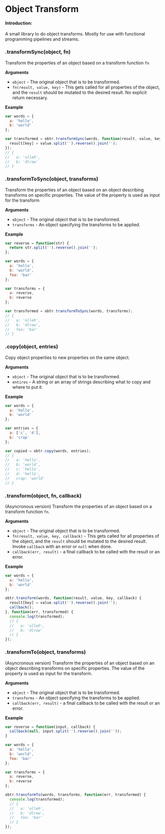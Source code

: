 Object Transform
================

#### Introduction:
A small library to do object transforms.
Mostly for use with functional programming pipelines and streams.

### .transformSync(object, fn)

Transform the properties of an object based on a transform function `fn`

__Arguments__

* `object` - The original object that is to be transformed.
* `fn(result, value, key)` - This gets called for all properties of the object,
  and the `result` should be mutated to the desired result. No explicit return necessary.

__Example__

```js
var words = {
  a: 'hello',
  b: 'world'
};

var transformed = obtr.transformSync(words, function(result, value, key) {
  result[key] = value.split('').reverse().join('');
});
// {
//   a: 'olleh',
//   b: 'dlrow'
// }
```

### .transformToSync(object, transforms)

Transform the properties of an object based on an object
describing transforms on specific properties. The value
of the property is used as input for the transform

__Arguments__

* `object` - The original object that is to be transformed.
* `transforms` - An object specifying the transforms to be applied.

__Example__

```js
var reverse = function(str) {
  return str.split('').reverse().join('');
};

var words = {
  a: 'hello',
  b: 'world',
  foo: 'bar'
};

var transforms = {
  a: reverse,
  b: reverse
};

var transformed = obtr.transformToSync(words, transforms);
// {
//   a: 'olleh',
//   b: 'dlrow',
//   foo: 'bar'
// }
```

### .copy(object, entries)

Copy object properties to new properties on the same object.

__Arguments__

* `object` - The original object that is to be transformed.
* `entires` - A string or an array of strings describing
  what to copy and where to put it.

__Example__

```js
var words = {
  a: 'hello',
  b: 'world'
};

var entries = {
  a: ['c', 'd'],
  b: 'crap'
};

var copied = obtr.copy(words, entries);
// {
//   a: 'hello',
//   b: 'world',
//   c: 'hello',
//   d: 'hello',
//   crap: 'world'
// }
```

### .transform(object, fn, callback)

(Asyncronous version)
Transform the properties of an object based on a transform function `fn`.

__Arguments__

* `object` - The original object that is to be transformed.
* `fn(result, value, key, callback)` - This gets called for all properties of the object,
  and the `result` should be mutated to the desired result.
  Invoke `callback` with an error or `null` when done.
* `callback(err, result)` - a final callback to be called with the result or an error.

__Example__

```js
var words = {
  a: 'hello',
  b: 'world'
};

obtr.transform(words, function(result, value, key, callback) {
  result[key] = value.split('').reverse().join('');
  callback();
}, function(err, transformed) {
  console.log(transformed);
  // {
  //   a: 'olleh',
  //   b: 'dlrow'
  // }
});
```

### .transformTo(object, transforms)

(Asyncronous version)
Transform the properties of an object based on an object
describing transforms on specific properties. The value
of the property is used as input for the transform.

__Arguments__

* `object` - The original object that is to be transformed.
* `transforms` - An object specifying the transforms to be applied.
* `callback(err, result)` - a final callback to be called with the result or an error.

__Example__

```js
var reverse = function(input, callback) {
  callback(null, input.split('').reverse().join(''));
}

var words = {
  a: 'hello',
  b: 'world',
  foo: 'bar'
};

var transforms = {
  a: reverse,
  b: reverse
};

obtr.transformTo(words, transforms, function(err, transformed) {
  console.log(transformed);
  // {
  //   a: 'olleh',
  //   b: 'dlrow',
  //   foo: 'bar'
  // }
});
```
